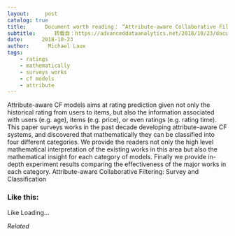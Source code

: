 ```yaml
---
layout:     post
catalog: true
title:      Document worth reading： “Attribute-aware Collaborative Filtering： Survey and Classification”
subtitle:      转载自：https://advanceddataanalytics.net/2018/10/23/document-worth-reading-attribute-aware-collaborative-filtering-survey-and-classification/
date:      2018-10-23
author:      Michael Laux
tags:
    - ratings
    - mathematically
    - surveys works
    - cf models
    - attribute
---
```


Attribute-aware CF models aims at rating prediction given not only the historical rating from users to items, but also the information associated with users (e.g. age), items (e.g. price), or even ratings (e.g. rating time). This paper surveys works in the past decade developing attribute-aware CF systems, and discovered that mathematically they can be classified into four different categories. We provide the readers not only the high level mathematical interpretation of the existing works in this area but also the mathematical insight for each category of models. Finally we provide in-depth experiment results comparing the effectiveness of the major works in each category. Attribute-aware Collaborative Filtering: Survey and Classification





### Like this:

Like Loading...


*Related*

